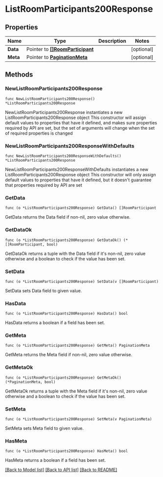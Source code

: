# ListRoomParticipants200Response

## Properties

Name | Type | Description | Notes
------------ | ------------- | ------------- | -------------
**Data** | Pointer to [**[]RoomParticipant**](RoomParticipant.md) |  | [optional] 
**Meta** | Pointer to [**PaginationMeta**](PaginationMeta.md) |  | [optional] 

## Methods

### NewListRoomParticipants200Response

`func NewListRoomParticipants200Response() *ListRoomParticipants200Response`

NewListRoomParticipants200Response instantiates a new ListRoomParticipants200Response object
This constructor will assign default values to properties that have it defined,
and makes sure properties required by API are set, but the set of arguments
will change when the set of required properties is changed

### NewListRoomParticipants200ResponseWithDefaults

`func NewListRoomParticipants200ResponseWithDefaults() *ListRoomParticipants200Response`

NewListRoomParticipants200ResponseWithDefaults instantiates a new ListRoomParticipants200Response object
This constructor will only assign default values to properties that have it defined,
but it doesn't guarantee that properties required by API are set

### GetData

`func (o *ListRoomParticipants200Response) GetData() []RoomParticipant`

GetData returns the Data field if non-nil, zero value otherwise.

### GetDataOk

`func (o *ListRoomParticipants200Response) GetDataOk() (*[]RoomParticipant, bool)`

GetDataOk returns a tuple with the Data field if it's non-nil, zero value otherwise
and a boolean to check if the value has been set.

### SetData

`func (o *ListRoomParticipants200Response) SetData(v []RoomParticipant)`

SetData sets Data field to given value.

### HasData

`func (o *ListRoomParticipants200Response) HasData() bool`

HasData returns a boolean if a field has been set.

### GetMeta

`func (o *ListRoomParticipants200Response) GetMeta() PaginationMeta`

GetMeta returns the Meta field if non-nil, zero value otherwise.

### GetMetaOk

`func (o *ListRoomParticipants200Response) GetMetaOk() (*PaginationMeta, bool)`

GetMetaOk returns a tuple with the Meta field if it's non-nil, zero value otherwise
and a boolean to check if the value has been set.

### SetMeta

`func (o *ListRoomParticipants200Response) SetMeta(v PaginationMeta)`

SetMeta sets Meta field to given value.

### HasMeta

`func (o *ListRoomParticipants200Response) HasMeta() bool`

HasMeta returns a boolean if a field has been set.


[[Back to Model list]](../README.md#documentation-for-models) [[Back to API list]](../README.md#documentation-for-api-endpoints) [[Back to README]](../README.md)


